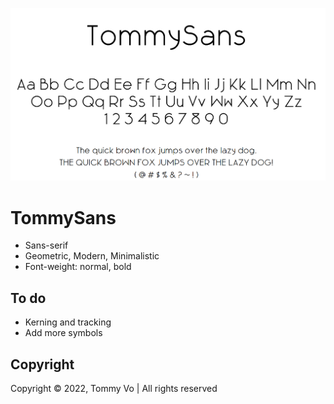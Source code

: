 ![preview](preview.png)

# TommySans
- Sans-serif
- Geometric, Modern, Minimalistic
- Font-weight: normal, bold

## To do
- Kerning and tracking
- Add more symbols

## Copyright
Copyright © 2022, Tommy Vo | All rights reserved
